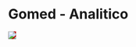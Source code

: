 Gomed - Analitico
================
<img align="left" style="background-color: #BD0101;" src="http://gomed.digital/img/logo.png">